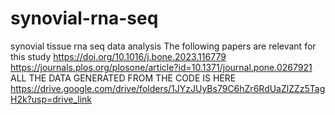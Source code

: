# synovial-rna-seq
synovial tissue rna seq data analysis
The following papers are relevant for this study
https://doi.org/10.1016/j.bone.2023.116779
https://journals.plos.org/plosone/article?id=10.1371/journal.pone.0267921
ALL THE DATA GENERATED FROM THE CODE IS HERE https://drive.google.com/drive/folders/1JYzJUyBs79C6hZr6RdUaZlZZz5TagH2k?usp=drive_link
